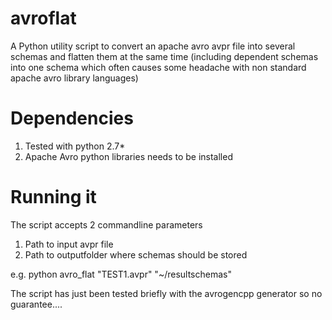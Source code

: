 avroflat
==============

A Python utility script to convert an apache avro avpr file into several schemas and flatten them at the same time (including dependent schemas into one schema which often causes some headache with non standard apache avro library languages)

Dependencies
===============

1. Tested with python 2.7*
2. Apache Avro python libraries needs to be installed

Running it
================

The script accepts 2 commandline parameters

1. Path to input avpr file
2. Path to outputfolder where schemas should be stored

e.g. python avro_flat "TEST1.avpr" "~/resultschemas"

The script has just been tested briefly with the avrogencpp generator so no guarantee....



